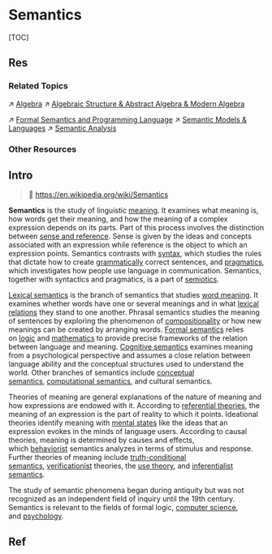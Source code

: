 # Semantics

[TOC]



## Res
### Related Topics
↗ [Algebra](../../../../../Information%20Science%20&%20Computer%20Science/🧮%20Mathematics/🧊%20Algebra/Algebra.md)
↗ [Algebraic Structure & Abstract Algebra & Modern Algebra](../../../../../Information%20Science%20&%20Computer%20Science/🧮%20Mathematics/🧊%20Algebra/🎃%20Algebraic%20Structure%20&%20Abstract%20Algebra%20&%20Modern%20Algebra/Algebraic%20Structure%20&%20Abstract%20Algebra%20&%20Modern%20Algebra.md)

↗ [Formal Semantics and Programming Language](../../../../../Information%20Science%20&%20Computer%20Science/🔑%20CS%20Core/👩‍💻%20Computer%20Languages%20&%20Programming%20Methodology/🐢%20Programming%20Language%20Theory%20(PLT)/Formal%20Semantics%20and%20Programming%20Language/Formal%20Semantics%20and%20Programming%20Language.md)
↗ [Semantic Models & Languages](../../../../../Information%20Science%20&%20Computer%20Science/🔑%20CS%20Core/👩‍💻%20Computer%20Languages%20&%20Programming%20Methodology/Other%20Languages%20for%20Specific%20Areas/Database%20Languages/Object-Based%20Data%20Model%20Languages/Semantic%20Models%20&%20Languages/Semantic%20Models%20&%20Languages.md)
↗ [Semantic Analysis](../../../../../Information%20Science%20&%20Computer%20Science/🔑%20CS%20Core/🛣️%20Programming%20Language%20Processing%20&%20Program%20Execution/🚮%20Program%20Language%20Translation%20&%20Compilation%20Theory%20(Compile-time)/Compilation%20Phase/1️⃣%20Frontend%20-%20Programming%20Language%20Analysis/Semantic%20Analysis/Semantic%20Analysis.md)


### Other Resources



## Intro
> 🔗 https://en.wikipedia.org/wiki/Semantics

**Semantics** is the study of linguistic [meaning](https://en.wikipedia.org/wiki/Meaning_\(philosophy\) "Meaning (philosophy)"). It examines what meaning is, how words get their meaning, and how the meaning of a complex expression depends on its parts. Part of this process involves the distinction between [sense and reference](https://en.wikipedia.org/wiki/Sense_and_reference "Sense and reference"). Sense is given by the ideas and concepts associated with an expression while reference is the object to which an expression points. Semantics contrasts with [syntax](https://en.wikipedia.org/wiki/Syntax "Syntax"), which studies the rules that dictate how to create [grammatically](https://en.wikipedia.org/wiki/Grammatically "Grammatically") correct sentences, and [pragmatics](https://en.wikipedia.org/wiki/Pragmatics "Pragmatics"), which investigates how people use language in communication. Semantics, together with syntactics and pragmatics, is a part of [semiotics](https://en.wikipedia.org/wiki/Semiotics "Semiotics").

[Lexical semantics](https://en.wikipedia.org/wiki/Lexical_semantics "Lexical semantics") is the branch of semantics that studies [word meaning](https://en.wikipedia.org/wiki/Word_meaning "Word meaning"). It examines whether words have one or several meanings and in what [lexical relations](https://en.wikipedia.org/wiki/Lexical_relations "Lexical relations") they stand to one another. Phrasal semantics studies the meaning of sentences by exploring the phenomenon of [compositionality](https://en.wikipedia.org/wiki/Compositionality "Compositionality") or how new meanings can be created by arranging words. [Formal semantics](https://en.wikipedia.org/wiki/Formal_semantics_\(natural_language\) "Formal semantics (natural language)") relies on [logic](https://en.wikipedia.org/wiki/Logic "Logic") and [mathematics](https://en.wikipedia.org/wiki/Mathematics "Mathematics") to provide precise frameworks of the relation between language and meaning. [Cognitive semantics](https://en.wikipedia.org/wiki/Cognitive_semantics "Cognitive semantics") examines meaning from a psychological perspective and assumes a close relation between language ability and the conceptual structures used to understand the world. Other branches of semantics include [conceptual semantics](https://en.wikipedia.org/wiki/Conceptual_semantics "Conceptual semantics"), [computational semantics](https://en.wikipedia.org/wiki/Computational_semantics "Computational semantics"), and cultural semantics.

Theories of meaning are general explanations of the nature of meaning and how expressions are endowed with it. According to [referential theories](https://en.wikipedia.org/wiki/Direct_reference_theory "Direct reference theory"), the meaning of an expression is the part of reality to which it points. Ideational theories identify meaning with [mental states](https://en.wikipedia.org/wiki/Mental_states "Mental states") like the ideas that an expression evokes in the minds of language users. According to causal theories, meaning is determined by causes and effects, which [behaviorist](https://en.wikipedia.org/wiki/Behaviorist "Behaviorist") semantics analyzes in terms of stimulus and response. Further theories of meaning include [truth-conditional semantics](https://en.wikipedia.org/wiki/Truth-conditional_semantics "Truth-conditional semantics"), [verificationist](https://en.wikipedia.org/wiki/Verificationist "Verificationist") theories, the [use theory](https://en.wikipedia.org/wiki/Philosophical_Investigations#Meaning_as_use "Philosophical Investigations"), and [inferentialist semantics](https://en.wikipedia.org/wiki/Inferential_role_semantics "Inferential role semantics").

The study of semantic phenomena began during antiquity but was not recognized as an independent field of inquiry until the 19th century. Semantics is relevant to the fields of formal logic, [computer science](https://en.wikipedia.org/wiki/Computer_science "Computer science"), and [psychology](https://en.wikipedia.org/wiki/Psychology "Psychology").



## Ref
